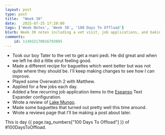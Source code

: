 ```yaml
---
layout: post
type: post
title:  "Week 30"
date:   2025-07-25 17:20:00
tags: ['Week Notes', 'Week 30', '100 Days To Offload']
blurb: Week 30 notes including a vet visit, job applications, and baking.
comments:
    id: 114932170016793895
---
```


* Took our boy Tater to the vet to get a mani pedi. He did great and when we left he did a little strut feeling good.
* Made a different recipe for baguettes which went better but was not quite where they should be. I'll keep making changes to see how I can improve.
* Played some Overwatch 2 with Matthew.
* Applied for a few jobs each day.
* Added a few recurring job application items to the [Espanso] Text Expander configuration.
* Wrote a review of [Lake Mungo].
* Made some baguettes that turned out pretty well this time around.
* Wrote a reviews page that I'll be making a post about later.


This is day {{ page.tag_numbers["100 Days To Offload"] }}  of #100DaysToOffload.

[Espanso]: espanso.org
[Lake Mungo]: /blog/2025/07/24/lake-mungo.html

